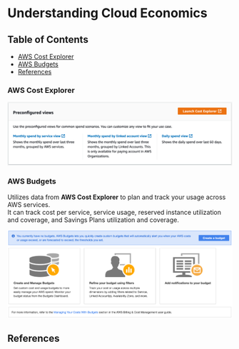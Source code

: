 # Understanding Cloud Economics

## Table of Contents

<!-- START doctoc generated TOC please keep comment here to allow auto update -->
<!-- DON'T EDIT THIS SECTION, INSTEAD RE-RUN doctoc TO UPDATE -->

- [AWS Cost Explorer](#aws-cost-explorer)
- [AWS Budgets](#aws-budgets)
- [References](#references)

<!-- END doctoc generated TOC please keep comment here to allow auto update -->

### AWS Cost Explorer

![AWS Cost Explorer](assets/aws-cost-explorer.png)

### AWS Budgets

Utilizes data from **AWS Cost Explorer** to plan and track your usage across AWS services.
<br />It can track cost per service, service usage,
reserved instance utilization and coverage, and Savings Plans utilization and coverage.

![AWS Budgets](assets/aws-budgets.png)

## References
